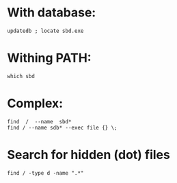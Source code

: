 # With database:
```
updatedb ; locate sbd.exe
```

# Withing PATH:
```
which sbd
```

# Complex:
```
find  /  -­‐name  sbd*
find / --name sdb* --exec file {} \;
  ```

# Search for hidden (dot) files

```
find / -type d -name ".*"
```
